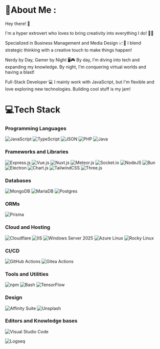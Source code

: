 # 💫About Me :
Hey there! 👋

I'm a hyper extrovert who loves to bring creativity into everything I do! 🎨✨

Specialized in Business Management and Media Design 📈🎥 I blend strategic thinking with a creative touch to make things happen!

Nerdy by Day, Gamer by Night 🖥️🎮 By day, I'm diving into tech and expanding my knowledge. By night, I'm conquering virtual worlds and having a blast!

Full-Stack Developer 💻 I mainly work with JavaScript, but I'm flexible and love exploring new technologies. Building cool stuff is my jam!

# 💻Tech Stack

### Programming Languages

![JavaScript](https://img.shields.io/badge/JavaScript-F7DF1E?logo=javascript&logoColor=000)
![TypeScript](https://img.shields.io/badge/TypeScript-3178C6?logo=typescript&logoColor=fff)
![JSON](https://img.shields.io/badge/JSON-000?logo=json&logoColor=fff)
![PHP](https://img.shields.io/badge/php-%23777BB4.svg?&logo=php&logoColor=white)
![Java](https://img.shields.io/badge/Java-%23ED8B00.svg?logo=openjdk&logoColor=white)

### Frameworks and Libraries

![Express.js](https://img.shields.io/badge/Express.js-%23404d59.svg?logo=express&logoColor=%2361DAFB)
![Vue.js](https://img.shields.io/badge/Vue.js-4FC08D?logo=vuedotjs&logoColor=fff)
![Nuxt.js](https://img.shields.io/badge/Nuxt.js-002E3B?logo=nuxtdotjs&logoColor=00DC82)
![Meteor.js](https://img.shields.io/badge/Meteor.js-%23d74c4c.svg?logo=meteor&logoColor=white)
![Socket.io](https://img.shields.io/badge/Socket.io-black?style=flat&logo=socket.io&badgeColor=010101)
![NodeJS](https://img.shields.io/badge/Node.js-6DA55F?logo=node.js&logoColor=white)
![Bun](https://img.shields.io/badge/Bun-000?logo=bun&logoColor=fff)
![Electron](https://img.shields.io/badge/Electron-2B2E3A?logo=electron&logoColor=fff)
![Chart.js](https://img.shields.io/badge/Chart.js-FF6384?logo=chartdotjs&logoColor=fff)
![TailwindCSS](https://img.shields.io/badge/Tailwind%20CSS-%2338B2AC.svg?logo=tailwind-css&logoColor=white)
![Three.js](https://img.shields.io/badge/Three.js-000?logo=threedotjs&logoColor=fff)

### Databases

![MongoDB](https://img.shields.io/badge/MongoDB-%234ea94b.svg?logo=mongodb&logoColor=white)
![MariaDB](https://img.shields.io/badge/MariaDB-003545?logo=mariadb&logoColor=white)
![Postgres](https://img.shields.io/badge/Postgres-%23316192.svg?logo=postgresql&logoColor=white)

### ORMs
![Prisma](https://img.shields.io/badge/Prisma-2D3748?logo=prisma&logoColor=white)

### Cloud and Hosting

![Cloudflare](https://img.shields.io/badge/Cloudflare-F38020?logo=Cloudflare&logoColor=white)
![IIS](https://custom-icon-badges.demolab.com/badge/IIS-0078D6?logo=windows10&logoColor=white)
![Windows Server 2025](https://custom-icon-badges.demolab.com/badge/Windows%20Server%202025-0078D6?logo=windows11&logoColor=white)
![Azure Linux](https://custom-icon-badges.demolab.com/badge/Azure%20Linux-0078D6?logo=msazure&logoColor=white)
![Rocky Linux](https://img.shields.io/badge/Rocky%20Linux-10B981?logo=rockylinux&logoColor=fff)

### CI/CD

![GitHub Actions](https://img.shields.io/badge/GitHub_Actions-2088FF?logo=github-actions&logoColor=white)
![Gitea Actions](https://img.shields.io/badge/Gitea_Actions-73A952?logo=github-actions&logoColor=white)

### Tools and Utilities

![npm](https://img.shields.io/badge/npm-CB3837?logo=npm&logoColor=fff)
![Bash](https://img.shields.io/badge/Bash-4EAA25?logo=gnubash&logoColor=fff)
![TensorFlow](https://img.shields.io/badge/TensorFlow-%23FF6F00.svg?style=flat&logo=TensorFlow&logoColor=white)

### Design
![Affinity Suite](https://img.shields.io/badge/Affinity%20Suite-%231B72BE.svg?style=flat&logo=affinity&logoColor=white)
![Unsplash](https://img.shields.io/badge/Unsplash-000000?logo=Unsplash&logoColor=white)


### Editors and Knowledge bases

![Visual Studio Code](https://custom-icon-badges.demolab.com/badge/Visual%20Studio%20Code-0078d7.svg?logo=vsc&logoColor=white)

![Logseq](https://img.shields.io/badge/Logseq-052b36?logo=logseq&logoColor=8bc8c8)

